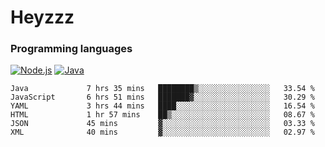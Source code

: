 # Heyzzz  

### Programming languages  

[![Node.js](https://img.shields.io/badge/-Node.js-262626?style=for-the-badge)](https://nodejs.org)
[![Java](https://img.shields.io/badge/-Java-262626?style=for-the-badge)](https://java.com)

<!--START_SECTION:waka-->

```text
Java             7 hrs 35 mins   ████████▒░░░░░░░░░░░░░░░░   33.54 %
JavaScript       6 hrs 51 mins   ███████▓░░░░░░░░░░░░░░░░░   30.29 %
YAML             3 hrs 44 mins   ████░░░░░░░░░░░░░░░░░░░░░   16.54 %
HTML             1 hr 57 mins    ██▒░░░░░░░░░░░░░░░░░░░░░░   08.67 %
JSON             45 mins         ▓░░░░░░░░░░░░░░░░░░░░░░░░   03.33 %
XML              40 mins         ▓░░░░░░░░░░░░░░░░░░░░░░░░   02.97 %
```

<!--END_SECTION:waka-->
